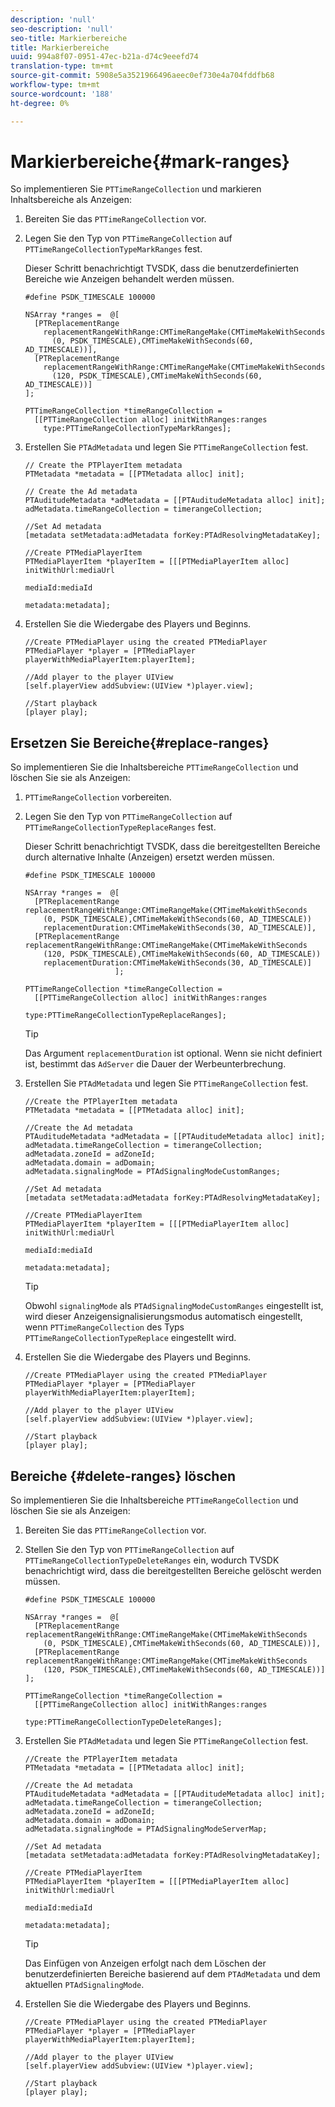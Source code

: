 ```yaml
---
description: 'null'
seo-description: 'null'
seo-title: Markierbereiche
title: Markierbereiche
uuid: 994a8f07-0951-47ec-b21a-d74c9eeefd74
translation-type: tm+mt
source-git-commit: 5908e5a3521966496aeec0ef730e4a704fddfb68
workflow-type: tm+mt
source-wordcount: '188'
ht-degree: 0%

---
```



# Markierbereiche{#mark-ranges}

So implementieren Sie `PTTimeRangeCollection` und markieren Inhaltsbereiche als Anzeigen:
1. Bereiten Sie das `PTTimeRangeCollection` vor.
1. Legen Sie den Typ von `PTTimeRangeCollection` auf `PTTimeRangeCollectionTypeMarkRanges` fest.

   Dieser Schritt benachrichtigt TVSDK, dass die benutzerdefinierten Bereiche wie Anzeigen behandelt werden müssen.

   ```
   #define PSDK_TIMESCALE 100000 
   
   NSArray *ranges =  @[ 
     [PTReplacementRange  
       replacementRangeWithRange:CMTimeRangeMake(CMTimeMakeWithSeconds 
         (0, PSDK_TIMESCALE),CMTimeMakeWithSeconds(60, AD_TIMESCALE))], 
     [PTReplacementRange  
       replacementRangeWithRange:CMTimeRangeMake(CMTimeMakeWithSeconds 
         (120, PSDK_TIMESCALE),CMTimeMakeWithSeconds(60, AD_TIMESCALE))] 
   ]; 
   
   PTTimeRangeCollection *timeRangeCollection =  
     [[PTTimeRangeCollection alloc] initWithRanges:ranges  
       type:PTTimeRangeCollectionTypeMarkRanges];
   ```

1. Erstellen Sie `PTAdMetadata` und legen Sie `PTTimeRangeCollection` fest.

   ```
   // Create the PTPlayerItem metadata 
   PTMetadata *metadata = [[PTMetadata alloc] init]; 
   
   // Create the Ad metadata 
   PTAuditudeMetadata *adMetadata = [[PTAuditudeMetadata alloc] init]; 
   adMetadata.timeRangeCollection = timerangeCollection; 
   
   //Set Ad metadata 
   [metadata setMetadata:adMetadata forKey:PTAdResolvingMetadataKey]; 
   
   //Create PTMediaPlayerItem 
   PTMediaPlayerItem *playerItem = [[[PTMediaPlayerItem alloc] initWithUrl:mediaUrl 
                                                                   mediaId:mediaId 
                                                                  metadata:metadata];
   ```

1. Erstellen Sie die Wiedergabe des Players und Beginns.

   ```
   //Create PTMediaPlayer using the created PTMediaPlayer 
   PTMediaPlayer *player = [PTMediaPlayer playerWithMediaPlayerItem:playerItem]; 
   
   //Add player to the player UIView 
   [self.playerView addSubview:(UIView *)player.view]; 
   
   //Start playback 
   [player play];
   ```

## Ersetzen Sie Bereiche{#replace-ranges}

So implementieren Sie die Inhaltsbereiche `PTTimeRangeCollection` und löschen Sie sie als Anzeigen:
1. `PTTimeRangeCollection` vorbereiten.
1. Legen Sie den Typ von `PTTimeRangeCollection` auf `PTTimeRangeCollectionTypeReplaceRanges` fest.

   Dieser Schritt benachrichtigt TVSDK, dass die bereitgestellten Bereiche durch alternative Inhalte (Anzeigen) ersetzt werden müssen.

   ```
   #define PSDK_TIMESCALE 100000 
   
   NSArray *ranges =  @[ 
     [PTReplacementRange replacementRangeWithRange:CMTimeRangeMake(CMTimeMakeWithSeconds 
       (0, PSDK_TIMESCALE),CMTimeMakeWithSeconds(60, AD_TIMESCALE))  
       replacementDuration:CMTimeMakeWithSeconds(30, AD_TIMESCALE)], 
     [PTReplacementRange replacementRangeWithRange:CMTimeRangeMake(CMTimeMakeWithSeconds 
       (120, PSDK_TIMESCALE),CMTimeMakeWithSeconds(60, AD_TIMESCALE))  
       replacementDuration:CMTimeMakeWithSeconds(30, AD_TIMESCALE)] 
                       ]; 
   
   PTTimeRangeCollection *timeRangeCollection =  
     [[PTTimeRangeCollection alloc] initWithRanges:ranges  
                                              type:PTTimeRangeCollectionTypeReplaceRanges];
   ```

   >[!TIP]
   >
   >Das Argument `replacementDuration` ist optional. Wenn sie nicht definiert ist, bestimmt das `AdServer` die Dauer der Werbeunterbrechung.

1. Erstellen Sie `PTAdMetadata` und legen Sie `PTTimeRangeCollection` fest.

   ```
   //Create the PTPlayerItem metadata 
   PTMetadata *metadata = [[PTMetadata alloc] init]; 
   
   //Create the Ad metadata 
   PTAuditudeMetadata *adMetadata = [[PTAuditudeMetadata alloc] init]; 
   adMetadata.timeRangeCollection = timerangeCollection; 
   adMetadata.zoneId = adZoneId; 
   adMetadata.domain = adDomain; 
   adMetadata.signalingMode = PTAdSignalingModeCustomRanges; 
   
   //Set Ad metadata 
   [metadata setMetadata:adMetadata forKey:PTAdResolvingMetadataKey]; 
   
   //Create PTMediaPlayerItem 
   PTMediaPlayerItem *playerItem = [[[PTMediaPlayerItem alloc] initWithUrl:mediaUrl 
                                                                   mediaId:mediaId 
                                                                  metadata:metadata];
   ```

   >[!TIP]
   >
   >Obwohl `signalingMode` als `PTAdSignalingModeCustomRanges` eingestellt ist, wird dieser Anzeigensignalisierungsmodus automatisch eingestellt, wenn `PTTimeRangeCollection` des Typs `PTTimeRangeCollectionTypeReplace` eingestellt wird.

1. Erstellen Sie die Wiedergabe des Players und Beginns.

   ```
   //Create PTMediaPlayer using the created PTMediaPlayer 
   PTMediaPlayer *player = [PTMediaPlayer playerWithMediaPlayerItem:playerItem]; 
   
   //Add player to the player UIView 
   [self.playerView addSubview:(UIView *)player.view]; 
   
   //Start playback 
   [player play];
   ```

## Bereiche {#delete-ranges} löschen

So implementieren Sie die Inhaltsbereiche `PTTimeRangeCollection` und löschen Sie sie als Anzeigen:
1. Bereiten Sie das `PTTimeRangeCollection` vor.
1. Stellen Sie den Typ von `PTTimeRangeCollection` auf `PTTimeRangeCollectionTypeDeleteRanges` ein, wodurch TVSDK benachrichtigt wird, dass die bereitgestellten Bereiche gelöscht werden müssen.

   ```
   #define PSDK_TIMESCALE 100000 
   
   NSArray *ranges =  @[ 
     [PTReplacementRange replacementRangeWithRange:CMTimeRangeMake(CMTimeMakeWithSeconds 
       (0, PSDK_TIMESCALE),CMTimeMakeWithSeconds(60, AD_TIMESCALE))], 
     [PTReplacementRange replacementRangeWithRange:CMTimeRangeMake(CMTimeMakeWithSeconds 
       (120, PSDK_TIMESCALE),CMTimeMakeWithSeconds(60, AD_TIMESCALE))] 
   ]; 
   
   PTTimeRangeCollection *timeRangeCollection =  
     [[PTTimeRangeCollection alloc] initWithRanges:ranges  
                                              type:PTTimeRangeCollectionTypeDeleteRanges];
   ```

1. Erstellen Sie `PTAdMetadata` und legen Sie `PTTimeRangeCollection` fest.

   ```
   //Create the PTPlayerItem metadata 
   PTMetadata *metadata = [[PTMetadata alloc] init]; 
   
   //Create the Ad metadata 
   PTAuditudeMetadata *adMetadata = [[PTAuditudeMetadata alloc] init]; 
   adMetadata.timeRangeCollection = timerangeCollection; 
   adMetadata.zoneId = adZoneId; 
   adMetadata.domain = adDomain; 
   adMetadata.signalingMode = PTAdSignalingModeServerMap; 
   
   //Set Ad metadata 
   [metadata setMetadata:adMetadata forKey:PTAdResolvingMetadataKey]; 
   
   //Create PTMediaPlayerItem 
   PTMediaPlayerItem *playerItem = [[[PTMediaPlayerItem alloc] initWithUrl:mediaUrl 
                                                                   mediaId:mediaId 
                                                                  metadata:metadata];
   ```

   >[!TIP]
   >
   >Das Einfügen von Anzeigen erfolgt nach dem Löschen der benutzerdefinierten Bereiche basierend auf dem `PTAdMetadata` und dem aktuellen `PTAdSignalingMode`.

1. Erstellen Sie die Wiedergabe des Players und Beginns.

   ```
   //Create PTMediaPlayer using the created PTMediaPlayer 
   PTMediaPlayer *player = [PTMediaPlayer playerWithMediaPlayerItem:playerItem]; 
   
   //Add player to the player UIView 
   [self.playerView addSubview:(UIView *)player.view]; 
   
   //Start playback 
   [player play];
   ```
